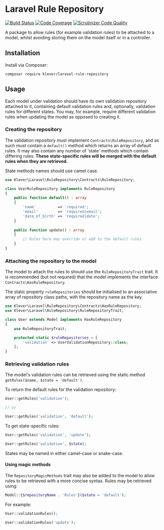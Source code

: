 # Laravel Rule Repository
[![Build Status](https://scrutinizer-ci.com/g/klever/laravel-rule-repository/badges/build.png?b=master)](https://scrutinizer-ci.com/g/klever/laravel-rule-repository/build-status/master)
[![Code Coverage](https://scrutinizer-ci.com/g/klever/laravel-rule-repository/badges/coverage.png?b=master)](https://scrutinizer-ci.com/g/klever/laravel-rule-repository/?branch=master)
[![Scrutinizer Code Quality](https://scrutinizer-ci.com/g/klever/laravel-rule-repository/badges/quality-score.png?b=master)](https://scrutinizer-ci.com/g/klever/laravel-rule-repository/?branch=master)

A package to allow rules (for example validation rules) to be attached to a model, whilst avoiding storing them on the model itself or in a controller.

## Installation
Install via Composer:
```
composer require klever/laravel-rule-repository
```

## Usage
Each model under validation should have its own validation repository attached to it, containing default validation rules and, optionally, validation rules for different states.
You may, for example, require different validation rules when updating the model as opposed to creating it.

### Creating the repository
The validation repository must implement `Contracts\RuleRepository`, and as such must contain a `default()` method which returns an array of default rules.
It may also contain any number of 'state' methods which contain differing rules.
**These state-specific rules will be merged with the default rules when they are retrieved.**

State methods names should use camel case.

```php
use Klever\Laravel\RuleRepository\Contracts\RuleRepository;

class UserRuleRepository implements RuleRepository
{
    public function default() : array
    {
        'name'          => 'required';
        'email'         => 'required|email';
        'date_of_birth' => 'required|date';
    }
    
    public function update() : array
    {
        // Rules here may override or add to the default rules.
    }
}
```

### Attaching the repository to the model
The model to attach the rules to should use the `RuleRepositoryTrait` trait. 
It is recommended (but not required) that the model implements the interface `Contracts\HasRuleRepository`.

The static property `ruleRepositories` should be initialised to an associative array of repository class paths, with the repository name as the key.
```php
use Klever\Laravel\RuleRepository\Contracts\HasRuleRepository;
use Klever\Laravel\RuleRepository\RuleRepositoryTrait;

class User extends Model implements HasRuleRepository
{
    use RuleRepositoryTrait;

    protected static $ruleRepositories = [
        'validation' => UserValidationRepository::class;
    ];
}
```

### Retrieving validation rules
The model's validation rules can be retrieved using the static method `getRules($name, $state = 'default')`.

To return the default rules for the validation repository:
```php
User::getRules('validation');

// or

User::getRules('validation', 'default');
```

To get state-specific rules:
```php
User::getRules('validation', 'update');

User::getRules('validation', $state);
```
States may be named in either camel-case or snake-case.

#### Using magic methods
The `RepositoryMagicMethods` trait may also be added to the model to allow rules to be retrieved with a more concise syntax.
Rules may be retrieved using:

```php
Model::{$repositoryName . 'Rules'}($state = 'default');
```

For example:

```php
User::validationRules();

User::validationRules('update');
```
